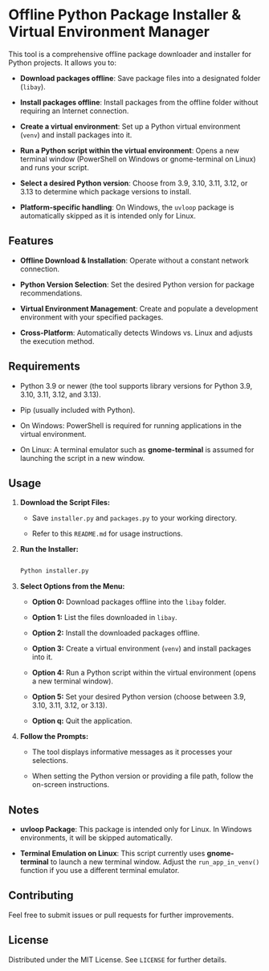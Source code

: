 # Offline Python Package Installer & Virtual Environment Manager



This tool is a comprehensive offline package downloader and installer for Python projects. It allows you to:



- **Download packages offline**: Save package files into a designated folder (`libay`).

- **Install packages offline**: Install packages from the offline folder without requiring an Internet connection.

- **Create a virtual environment**: Set up a Python virtual environment (`venv`) and install packages into it.

- **Run a Python script within the virtual environment**: Opens a new terminal window (PowerShell on Windows or gnome-terminal on Linux) and runs your script.

- **Select a desired Python version**: Choose from 3.9, 3.10, 3.11, 3.12, or 3.13 to determine which package versions to install.

- **Platform-specific handling**: On Windows, the `uvloop` package is automatically skipped as it is intended only for Linux.



## Features



- **Offline Download & Installation**: Operate without a constant network connection.

- **Python Version Selection**: Set the desired Python version for package recommendations.

- **Virtual Environment Management**: Create and populate a development environment with your specified packages.

- **Cross-Platform**: Automatically detects Windows vs. Linux and adjusts the execution method.



## Requirements



- Python 3.9 or newer (the tool supports library versions for Python 3.9, 3.10, 3.11, 3.12, and 3.13).

- Pip (usually included with Python).

- On Windows: PowerShell is required for running applications in the virtual environment.

- On Linux: A terminal emulator such as **gnome-terminal** is assumed for launching the script in a new window.



## Usage



1. **Download the Script Files:**

   - Save `installer.py` and `packages.py` to your working directory.

   - Refer to this `README.md` for usage instructions.



2. **Run the Installer:**

   ```bash

   Python installer.py

   ```



3. **Select Options from the Menu:**

    - **Option 0:** Download packages offline into the `libay` folder.

    - **Option 1:** List the files downloaded in `libay`.

    - **Option 2:** Install the downloaded packages offline.

    - **Option 3:** Create a virtual environment (`venv`) and install packages into it.

    - **Option 4:** Run a Python script within the virtual environment (opens a new terminal window).

    - **Option 5:** Set your desired Python version (choose between 3.9, 3.10, 3.11, 3.12, or 3.13).

    - **Option q:** Quit the application.



4. **Follow the Prompts:**

    - The tool displays informative messages as it processes your selections.

    - When setting the Python version or providing a file path, follow the on-screen instructions.



## Notes



- **uvloop Package**: This package is intended only for Linux. In Windows environments, it will be skipped automatically.

- **Terminal Emulation on Linux**: This script currently uses **gnome-terminal** to launch a new terminal window. Adjust the `run_app_in_venv()` function if you use a different terminal emulator.



## Contributing



Feel free to submit issues or pull requests for further improvements.



## License



Distributed under the MIT License. See `LICENSE` for further details.

